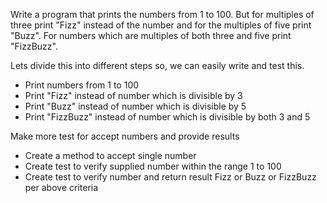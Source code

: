 Write a program that prints the numbers from 1 to 100. But for multiples of three print "Fizz"
  instead of the number and for the multiples of five print "Buzz". For numbers which are multiples of both
  three and five print "FizzBuzz".
  
  Lets divide this into different steps so, we can easily write and test this.
  - Print numbers from 1 to 100
  - Print "Fizz" instead of number which is divisible by 3
  - Print "Buzz" instead of number which is divisible by 5
  - Print "FizzBuzz" instead of number which is divisible by both 3 and 5
 
  Make more test for accept numbers and provide results
  
  - Create a method to accept single number
  - Create test to verify supplied number within the range 1 to 100
  - Create test to verify number and return result Fizz or Buzz or FizzBuzz per above criteria